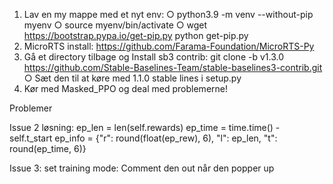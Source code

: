 1. Lav en my mappe med et nyt env: 
		○ python3.9 -m venv --without-pip myenv
		○ source myenv/bin/activate
		○ wget https://bootstrap.pypa.io/get-pip.py
		python get-pip.py
2. MicroRTS install: https://github.com/Farama-Foundation/MicroRTS-Py
3. Gå et directory tilbage og Install sb3 contrib: git clone -b v1.3.0 https://github.com/Stable-Baselines-Team/stable-baselines3-contrib.git
		○ Sæt den til at køre med 1.1.0 stable lines i setup.py
4. Kør med Masked_PPO og deal med problemerne!


Problemer


Issue 2 løsning: 
	ep_len = len(self.rewards)
	ep_time = time.time() - self.t_start
	ep_info = {"r": round(float(ep_rew), 6), "l": ep_len, "t": round(ep_time, 6)}

Issue 3: set training mode:
	Comment den out når den popper up


